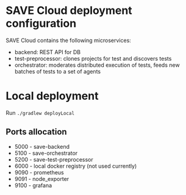 # SAVE Cloud deployment configuration
SAVE Cloud contains the following microservices:
* backend: REST API for DB
* test-preprocessor: clones projects for test and discovers tests
* orchestrator: moderates distributed execution of tests, feeds new batches of tests to a set of agents

# Local deployment
Run `./gradlew deployLocal`

## Ports allocation
* 5000 - save-backend
* 5100 - save-orchestrator
* 5200 - save-test-preprocessor
* 6000 - local docker registry (not used currently)
* 9090 - prometheus
* 9091 - node_exporter
* 9100 - grafana